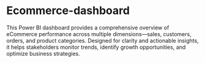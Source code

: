 # Ecommerce-dashboard
This Power BI dashboard provides a comprehensive overview of eCommerce performance across multiple dimensions—sales, customers, orders, and product categories. Designed for clarity and actionable insights, it helps stakeholders monitor trends, identify growth opportunities, and optimize business strategies.
